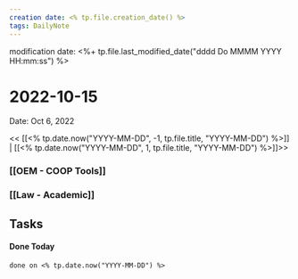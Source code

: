 ```yaml
---
creation date: <% tp.file.creation_date() %>
tags: DailyNote 
---
```


modification date: <%+ tp.file.last_modified_date("dddd Do MMMM YYYY HH:mm:ss") %> 

# 2022-10-15

Date: Oct 6, 2022

<< [[<% tp.date.now("YYYY-MM-DD", -1, tp.file.title, "YYYY-MM-DD") %>]] | [[<% tp.date.now("YYYY-MM-DD", 1, tp.file.title, "YYYY-MM-DD") %>]]>>


### [[OEM - COOP Tools]]


### [[Law - Academic]]


## Tasks


#### Done Today

```tasks
done on <% tp.date.now("YYYY-MM-DD") %>
```

